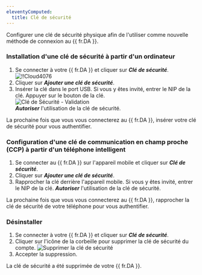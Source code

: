 ```yaml
---
eleventyComputed:
  title: Clé de sécurité
---
```

Configurer une clé de sécurité physique afin de l'utiliser comme nouvelle méthode de connexion au {{ fr.DA }}. 

### Installation d'une clé de sécurité à partir d'un ordinateur 

1. Se connecter à votre {{ fr.DA }} et cliquer sur ***Clé de sécurité***.  
![!!Cloud4076](https://webdevolutions.azureedge.net/docs/fr/cloud/Cloud4076.png) 
1. Cliquer sur ***Ajouter une clé de sécurité***. 
1. Insérer la clé dans le port USB. Si vous y êtes invité, entrer le NIP de la clé. Appuyer sur le bouton de la clé.  
![Clé de Sécurité - Validation](https://webdevolutions.azureedge.net/docs/fr/cloud/Cloud4019.png)  
***Autoriser*** l'utilisation de la clé de sécurité.  

La prochaine fois que vous vous connecterez au {{ fr.DA }}, insérer votre clé de sécurité pour vous authentifier. 

### Configuration d'une clé de communication en champ proche (CCP) à partir d'un téléphone intelligent 

1. Se connecter au {{ fr.DA }} sur l'appareil mobile et cliquer sur ***Clé de sécurité***. 
1. Cliquer sur ***Ajouter une clé de sécurité***. 
1. Rapprocher la clé derrière l'appareil mobile. Si vous y êtes invité, entrer le NIP de la clé. 
***Autoriser*** l'utilisation de la clé de sécurité.  

La prochaine fois que vous vous connecterez au {{ fr.DA }}, rapprocher la clé de sécurité de votre téléphone pour vous authentifier. 

### Désinstaller 

1. Se connecter à votre {{ fr.DA }} et cliquer sur ***Clé de sécurité***. 
1. Cliquer sur l'icône de la corbeille pour supprimer la clé de sécurité du compte. 
![Supprimer la clé de sécurité](https://webdevolutions.azureedge.net/docs/fr/cloud/Cloud4018.png)
1. Accepter la suppression.  

La clé de sécurité a été supprimée de votre {{ fr.DA }}. 

